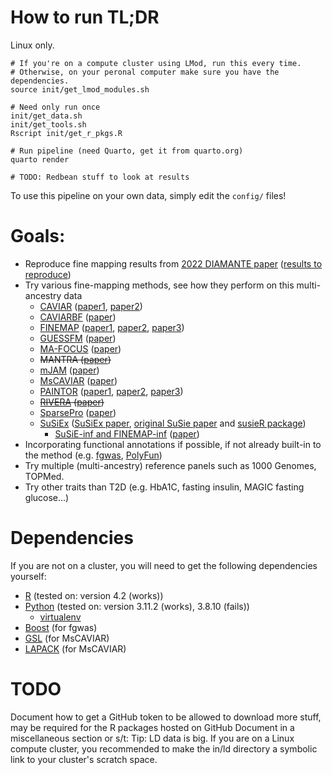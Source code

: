 # How to run TL;DR
Linux only.
```{bash}
# If you're on a compute cluster using LMod, run this every time.
# Otherwise, on your peronal computer make sure you have the dependencies.
source init/get_lmod_modules.sh

# Need only run once
init/get_data.sh
init/get_tools.sh
Rscript init/get_r_pkgs.R

# Run pipeline (need Quarto, get it from quarto.org)
quarto render

# TODO: Redbean stuff to look at results
```
To use this pipeline on your own data, simply edit the `config/` files!

# Goals:
+ Reproduce fine mapping results from [2022 DIAMANTE paper](https://doi.org/10.1038/s41588-022-01058-3) ([results to reproduce](https://kp4cd.org/index.php/node/869))
+ Try various fine-mapping methods, see how they perform on this multi-ancestry data
  - [CAVIAR](https://github.com/fhormoz/caviar) ([paper1](https://doi.org/10.1534/genetics.114.167908), [paper2](https://doi.org/10.1016/j.ajhg.2016.10.003))
  - [CAVIARBF](https://bitbucket.org/Wenan/caviarbf/src/master/) ([paper](https://doi.org/10.1534/genetics.116.188953))
  - [FINEMAP](http://www.christianbenner.com/) ([paper1](https://doi.org/10.1093/bioinformatics/btw018), [paper2](https://doi.org/10.1016/j.ajhg.2017.08.012), [paper3](https://doi.org/10.1101/318618))
  - [GUESSFM](https://github.com/chr1swallace/GUESSFM) ([paper](https://doi.org/10.1371/journal.pgen.1005272))
  - [MA-FOCUS](https://www.mancusolab.com/ma-focus) ([paper](https://www.cell.com/ajhg/fulltext/S0002-9297(22)00306-8))
  - ~~MANTRA ([paper](https://doi.org/10.1002/gepi.20630))~~
  - [mJAM](https://github.com/USCbiostats/hJAM) ([paper](https://doi.org/10.1101/2022.12.22.521659))
  - [MsCAVIAR](https://github.com/nlapier2/MsCAVIAR) ([paper](https://doi.org/10.1371/journal.pgen.1009733))
  - [PAINTOR](https://github.com/gkichaev/PAINTOR_V3.0) ([paper1](https://doi.org/10.1371/journal.pgen.1004722), [paper2](https://www.cell.com/ajhg/fulltext/S0002-9297(15)00243-8), [paper3](https://doi.org/10.1093%2Fbioinformatics%2Fbtw615))
  - ~~[RIVERA](https://github.com/yueli-compbio/RiVIERA) ([paper](https://doi.org/10.1093/nar/gkw627))~~
  - [SparsePro](https://github.com/zhwm/SparsePro) ([paper](https://doi.org/10.1101/2021.10.04.463133))
  - [SuSiEx](https://github.com/getian107/SuSiEx) ([SuSiEx paper](https://doi.org/10.1101/2023.01.07.23284293), [original SuSie paper](https://doi.org/10.1111/rssb.12388) and [susieR package](https://github.com/stephenslab/susieR))
    - [SuSiE-inf and FINEMAP-inf](https://github.com/FinucaneLab/fine-mapping-inf) ([paper](https://doi.org/10.1101/2022.10.21.513123))
+ Incorporating functional annotations if possible, if not already built-in to the method (e.g. [fgwas](https://github.com/joepickrell/fgwas), [PolyFun](https://github.com/omerwe/polyfun))
+ Try multiple (multi-ancestry) reference panels such as 1000 Genomes, TOPMed.
+ Try other traits than T2D (e.g. HbA1C, fasting insulin, MAGIC fasting glucose...)

# Dependencies
If you are not on a cluster, you will need to get the following dependencies yourself:
+ [R](https://cran.r-project.org/mirrors.html) (tested on: version 4.2 (works))
+ [Python](https://www.python.org/) (tested on: version 3.11.2 (works), 3.8.10 (fails))
  - [virtualenv](https://virtualenv.pypa.io/en/latest/installation.html)
+ [Boost](https://www.boost.org/) (for fgwas)
+ [GSL](https://www.gnu.org/software/gsl/) (for MsCAVIAR)
+ [LAPACK](https://www.netlib.org/lapack/#_software) (for MsCAVIAR)

# TODO
Document how to get a GitHub token to be allowed to download more stuff, may be required for the R packages hosted on GitHub
Document in a miscellaneous section or s/t: Tip: LD data is big. If you are on a Linux compute cluster, you recommended to make the in/ld directory a symbolic link to your cluster's scratch space.
